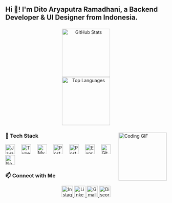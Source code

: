 <h2 align="left">Hi 👋! I'm Dito Aryaputra Ramadhani, a Backend Developer & UI Designer from Indonesia.</h2>

###

<div align="center">
  <img src="https://github-readme-stats.vercel.app/api?username=ditoaryap&show_icons=true&include_all_commits=true&count_private=true&theme=dracula&hide_border=false" height="150" alt="GitHub Stats" />
  <br>
  <img src="https://github-readme-stats.vercel.app/api/top-langs?username=ditoaryap&layout=compact&langs_count=5&theme=dracula&hide_border=false" height="150" alt="Top Languages" />
</div>

###

<img align="right" height="150" src="https://media1.giphy.com/media/l3q2K5jinAlChoCLS/200w.gif?cid=6c09b95292mh4uxqfvkosw0wdgnc6dqdi7s828zonrznghf7&ep=v1_gifs_search&rid=200w.gif&ct=g" alt="Coding GIF" />

###

### 🚀 Tech Stack
<div align="left">
  <img src="https://cdn.jsdelivr.net/gh/devicons/devicon/icons/javascript/javascript-original.svg" height="30" alt="JavaScript" />
  <img width="12" />
  <img src="https://cdn.jsdelivr.net/gh/devicons/devicon/icons/typescript/typescript-original.svg" height="30" alt="TypeScript" />
  <img width="12" />
  <img src="https://cdn.simpleicons.org/mysql/4479A1" height="30" alt="MySQL" />
  <img width="12" />
  <img src="https://cdn.simpleicons.org/postgresql/4169E1" height="30" alt="PostgreSQL" />
  <img width="12" />
  <img src="https://cdn.simpleicons.org/postman/FF6C37" height="30" alt="Postman" />
  <img width="12" />
  <img src="https://skillicons.dev/icons?i=express" height="30" alt="Express.js" />
  <img width="12" />
  <img src="https://cdn.simpleicons.org/git/F05032" height="30" alt="Git" />
  <img width="12" />
  <img src="https://cdn.jsdelivr.net/gh/devicons/devicon/icons/nodejs/nodejs-original.svg" height="30" alt="Node.js" />
</div>

###

### 📫 Connect with Me
<div align="center">
  <a href="https://instagram.com/ditoaryap" target="_blank">
    <img src="https://img.shields.io/static/v1?message=Instagram&logo=instagram&color=E4405F&logoColor=white&style=for-the-badge" height="35" alt="Instagram" />
  </a>
  <a href="https://linkedin.com/in/ditoaryap" target="_blank">
    <img src="https://img.shields.io/static/v1?message=LinkedIn&logo=linkedin&color=0077B5&logoColor=white&style=for-the-badge" height="35" alt="LinkedIn" />
  </a>
  <a href="mailto:your-email@example.com">
    <img src="https://img.shields.io/static/v1?message=Gmail&logo=gmail&color=D14836&logoColor=white&style=for-the-badge" height="35" alt="Gmail" />
  </a>
  <img src="https://img.shields.io/static/v1?message=Discord&logo=discord&color=7289DA&logoColor=white&style=for-the-badge" height="35" alt="Discord" />
</div>
